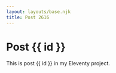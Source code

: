 ```yaml
---
layout: layouts/base.njk
title: Post 2616
---
```


# Post {{ id }}

This is post {{ id }} in my Eleventy project.
